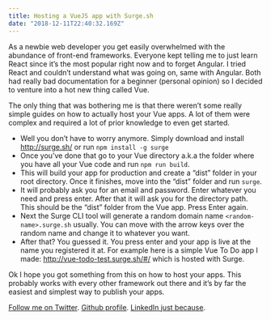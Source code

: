 ```yaml
---
title: Hosting a VueJS app with Surge.sh
date: "2018-12-11T22:40:32.169Z"
---
```


As a newbie web developer you get easily overwhelmed with the abundance of front-end frameworks.
Everyone kept telling me to just learn React since it’s the most popular right now and to forget Angular.
I tried React and couldn’t understand what was going on, same with Angular. Both had really bad documentation for a
beginner (personal opinion) so I decided to venture into a hot new thing called Vue.

The only thing that was bothering me is that there weren’t some really simple guides on how to actually host your Vue apps.
A lot of them were complex and required a lot of prior knowledge to even get started.

* Well you don’t have to worry anymore. Simply download and install http://surge.sh/ or run `npm install -g surge`
* Once you’ve done that go to your Vue directory a.k.a the folder where you have all your Vue code and run `npm run build`.
* This will build your app for production and create a “dist” folder in your root directory. Once it finishes, move into the “dist” folder and run `surge`.
* It will probably ask you for an email and password. Enter whatever you need and press enter. After that it will ask you for the directory path. This should be the “dist” folder from the Vue app. Press Enter again.
* Next the Surge CLI tool will generate a random domain name `<random-name>.surge.sh` usually. You can move with the arrow keys over the random name and change it to whatever you want.
* After that? You guessed it. You press enter and your app is live at the name you registered it at. For example here is a simple Vue To Do app I made: http://vue-todo-test.surge.sh/#/ which is hosted with Surge.

Ok I hope you got something from this on how to host your apps. This probably works with every other framework out there and it’s by far the easiest and simplest way to publish your apps.

[Follow me on Twitter](https://twitter.com/zasuh_).
[Github profile](https://github.com/zasuh).
[LinkedIn just because](https://www.linkedin.com/in/zasuhadolnik/).
